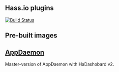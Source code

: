 ## Hass.io plugins

[![Build Status](https://travis-ci.org/wroadd/hassio-addons.svg?branch=master)](https://travis-ci.org/wroadd/hassio-addons)

## Pre-built images

## [AppDaemon](https://github.com/vkorn/hassio-addons/tree/master/appdaemon)

Master-version of AppDaemon with HaDashobard v2.

